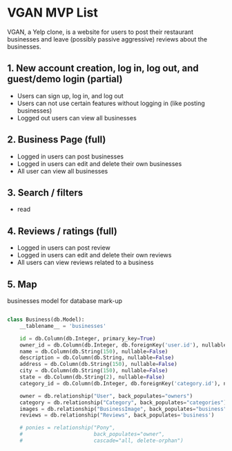 # VGAN MVP List

VGAN, a Yelp clone, is a website for users to post their restaurant businesses and leave (possibly passive aggressive) reviews about the businesses.

## 1. New account creation, log in, log out, and guest/demo login (partial)

* Users can sign up, log in, and log out
* Users can not use certain features without logging in (like posting businesses)
* Logged out users can view all businesses

## 2. Business Page (full)

* Logged in users can post businesses
* Logged in users can edit and delete their own businesses
* All user can view all businesses

## 3. Search / filters

* read

## 4. Reviews / ratings (full)

* Logged in users can post review
* Logged in users can edit and delete their own reviews
* All users can view reviews related to a business

## 5. Map


businesses model for database mark-up
```python

class Business(db.Model):
    __tablename__ = 'businesses'

    id = db.Column(db.Integer, primary_key=True)
    owner_id = db.Column(db.Integer, db.foreignKey('user.id'), nullable=False)
    name = db.Column(db.String(150), nullable=False)
    description = db.Column(db.String, nullable=False)
    address = db.Column(db.String(150), nullable=False)
    city = db.Column(db.String(150), nullable=False)
    state = db.Column(db.String(2), nullable=False)
    category_id = db.Column(db.Integer, db.foreignKey('category.id'), nullable=False)

    owner = db.relationship("User", back_populates="owners")
    category = db.relationship("Category", back_populates="categories")
    images = db.relationship("BusinessImage", back_populates="business", cascade="all,delete")
    reviews = db.relationship("Reviews", back_populates='business')

    # ponies = relationship("Pony",
    #                       back_populates="owner",
    #                       cascade="all, delete-orphan")

```
